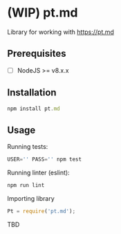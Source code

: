 # (WIP) pt.md
Library for working with https://pt.md

## Prerequisites

- [ ] NodeJS >= v8.x.x

## Installation

```javascript
npm install pt.md
```

## Usage

Running tests:

```javascript
USER='' PASS='' npm test
```

Running linter (eslint):

```javascript
npm run lint
```

Importing library

```javascript
Pt = require('pt.md');
```

TBD